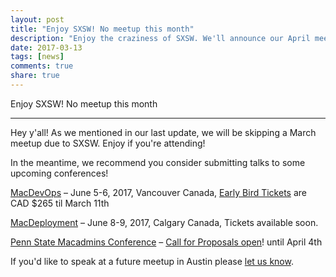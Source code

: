 ```yaml
---
layout: post
title: "Enjoy SXSW! No meetup this month"
description: "Enjoy the craziness of SXSW. We'll announce our April meetup soon."
date: 2017-03-13
tags: [news]
comments: true
share: true
---
```


Enjoy SXSW! No meetup this month

--- 

Hey y'all! As we mentioned in our last update, we will be skipping a March meetup due to SXSW. Enjoy if you're attending!

In the meantime, we recommend you consider submitting talks to some upcoming conferences!

[MacDevOps](https://macdevops.ca/) – June 5-6, 2017, Vancouver Canada, [Early Bird Tickets](https://www.eventbrite.com/e/macdevopsyvr-2017-tickets-31630087443) are CAD $265 til March 11th

[MacDeployment](https://macdeployment.ca/) – June 8-9, 2017, Calgary Canada, Tickets available soon.

[Penn State Macadmins Conference](http://macadmins.psu.edu/conference) – [Call for Proposals open](http://macadmins.psu.edu/conference/submit-proposals/)! until April 4th

If you'd like to speak at a future meetup in Austin please [let us know](https://goo.gl/forms/SlplkdmkkyKpG7982).